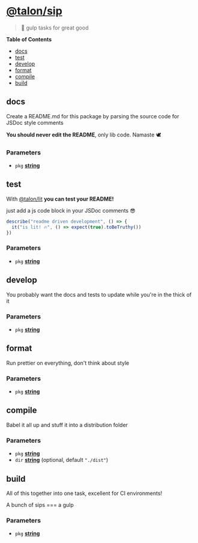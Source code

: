 <!-- Generated by @talon/sip. Update this documentation by updating the source code. -->

# [@talon/sip](https://github.com/talon/javascript-registry/tree/master/packages/sip)

> 🥤 gulp tasks for great good

**Table of Contents**

<!-- toc -->

- [docs](#docs)
- [test](#test)
- [develop](#develop)
- [format](#format)
- [compile](#compile)
- [build](#build)

<!-- tocstop -->

## docs

Create a README.md for this package by parsing the source code for JSDoc style comments

**You should never edit the README**, only lib code. Namaste 🕊

### Parameters

- `pkg` **[string][1]**

## test

With [@talon/lit][2] **you can test your README!**

just add a js code block in your JSDoc comments 😎

```js
describe("readme driven development", () => {
  it("is lit! 🔥", () => expect(true).toBeTruthy())
})
```

### Parameters

- `pkg` **[string][1]**

## develop

You probably want the docs and tests to update while you're in the thick of it

### Parameters

- `pkg` **[string][1]**

## format

Run prettier on everything, don't think about style

### Parameters

- `pkg` **[string][1]**

## compile

Babel it all up and stuff it into a distribution folder

### Parameters

- `pkg` **[string][1]**
- `dir` **[string][1]** (optional, default `"./dist"`)

## build

All of this together into one task, excellent for CI environments!

A bunch of sips === a gulp

### Parameters

- `pkg` **[string][1]**

[1]: https://developer.mozilla.org/docs/Web/JavaScript/Reference/Global_Objects/String
[2]: https://github.com/talon/javascript-registry/packages/92916
